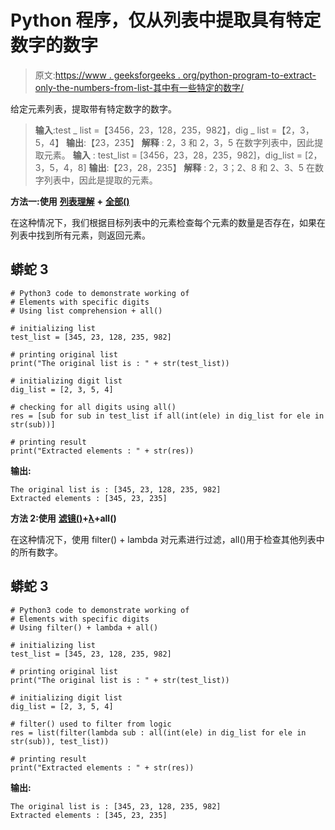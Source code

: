 # Python 程序，仅从列表中提取具有特定数字的数字

> 原文:[https://www . geeksforgeeks . org/python-program-to-extract-only-the-numbers-from-list-其中有一些特定的数字/](https://www.geeksforgeeks.org/python-program-to-extract-only-the-numbers-from-a-list-which-have-some-specific-digits/)

给定元素列表，提取带有特定数字的数字。

> **输入**:test _ list =【3456，23，128，235，982】，dig _ list =【2，3，5，4】
> **输出**:【23，235】
> **解释** : 2，3 和 2，3，5 在数字列表中，因此提取元素。
> **输入** : test_list = [3456，23，28，235，982]，dig_list = [2，3，5，4，8]
> **输出**:【23，28，235】
> **解释** : 2，3；2、8 和 2、3、5 在数字列表中，因此是提取的元素。

**方法一:使用** [**列表理解**](https://www.geeksforgeeks.org/python-list-comprehension-and-slicing/) **+** [**全部()**](https://www.geeksforgeeks.org/any-all-in-python/)

在这种情况下，我们根据目标列表中的元素检查每个元素的数量是否存在，如果在列表中找到所有元素，则返回元素。

## 蟒蛇 3

```
# Python3 code to demonstrate working of 
# Elements with specific digits
# Using list comprehension + all()

# initializing list
test_list = [345, 23, 128, 235, 982]

# printing original list
print("The original list is : " + str(test_list))

# initializing digit list 
dig_list = [2, 3, 5, 4]

# checking for all digits using all()
res = [sub for sub in test_list if all(int(ele) in dig_list for ele in str(sub))]

# printing result 
print("Extracted elements : " + str(res))
```

**输出:**

```
The original list is : [345, 23, 128, 235, 982]
Extracted elements : [345, 23, 235]
```

**方法 2:使用** [**滤镜()**](https://www.geeksforgeeks.org/filter-in-python/)**+**[**λ**](https://www.geeksforgeeks.org/python-lambda-anonymous-functions-filter-map-reduce/)**+all()**

在这种情况下，使用 filter() + lambda 对元素进行过滤，all()用于检查其他列表中的所有数字。

## 蟒蛇 3

```
# Python3 code to demonstrate working of 
# Elements with specific digits
# Using filter() + lambda + all()

# initializing list
test_list = [345, 23, 128, 235, 982]

# printing original list
print("The original list is : " + str(test_list))

# initializing digit list 
dig_list = [2, 3, 5, 4]

# filter() used to filter from logic 
res = list(filter(lambda sub : all(int(ele) in dig_list for ele in str(sub)), test_list))

# printing result 
print("Extracted elements : " + str(res))
```

**输出:**

```
The original list is : [345, 23, 128, 235, 982]
Extracted elements : [345, 23, 235]
```